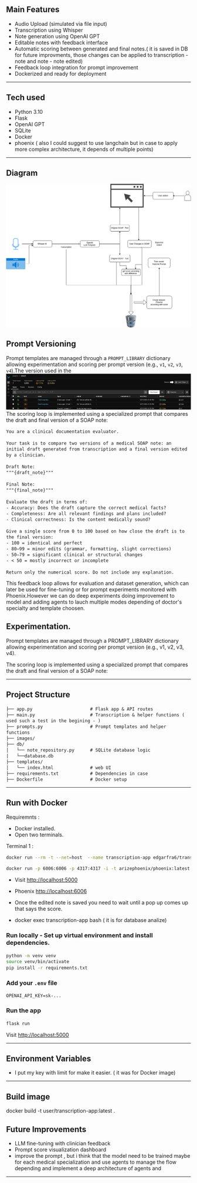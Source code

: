 ## Main Features

-  Audio Upload (simulated via file input)
-  Transcription using Whisper 
-  Note generation using OpenAI GPT 
-  Editable notes with feedback interface
-  Automatic scoring between generated and final notes.( it is saved in DB for future improvments, those changes can be applied to transcription - note and note - note edited)
-  Feedback loop integration for prompt improvement
-  Dockerized and ready for deployment

---

##  Tech used

- Python 3.10
- Flask
- OpenAI GPT 
- SQLite 
- Docker 
- phoenix ( also I could suggest to use langchain but in case to apply more complex architecture, it depends of multiple points)


---
## Diagram 
![ input - transc - get note - UI - get note edited - DB - Phoenix ](images/diagram-feedback-loop.drawio.png)

## Prompt Versioning

Prompt templates are managed through a `PROMPT_LIBRARY` dictionary allowing experimentation and scoring per prompt version (e.g., `v1`, `v2`, `v3`, `v4`).The version used in the 
![Phoenix Metrics - Prompts versions](images/image.png)
The scoring loop is implemented using a specialized prompt that compares the draft and final version of a SOAP note:

```
You are a clinical documentation evaluator.

Your task is to compare two versions of a medical SOAP note: an initial draft generated from transcription and a final version edited by a clinician.

Draft Note:
"""{draft_note}"""

Final Note:
"""{final_note}"""

Evaluate the draft in terms of:
- Accuracy: Does the draft capture the correct medical facts?
- Completeness: Are all relevant findings and plans included?
- Clinical correctness: Is the content medically sound?

Give a single score from 0 to 100 based on how close the draft is to the final version:
- 100 = identical and perfect
- 80–99 = minor edits (grammar, formatting, slight corrections)
- 50–79 = significant clinical or structural changes
- < 50 = mostly incorrect or incomplete

Return only the numerical score. Do not include any explanation.
```


This feedback loop allows for evaluation and dataset generation, which can later be used for fine-tuning or for prompt experiments monitored with Phoenix.However we can do deep experiments doing improvement to model and adding agents to lauch multiple modes depending of doctor's specialty and template choosen.
## Experimentation.
Prompt templates are managed through a PROMPT_LIBRARY dictionary allowing experimentation and scoring per prompt version (e.g., v1, v2, v3, v4).

The scoring loop is implemented using a specialized prompt that compares the draft and final version of a SOAP note:

---

## Project Structure

```
├── app.py                      # Flask app & API routes
├── main.py                     # Transcription & helper functions ( used such a test in the begining - )
├── prompts.py                  # Prompt templates and helper functions
├── images/
├── db/
│   └── note_repository.py      # SQLite database logic
|   └──database.db
├── templates/
│   └── index.html              # web UI
├── requirements.txt            # Dependencies in case
├── Dockerfile                  # Docker setup
```

---

##  Run with Docker 

Requiremnts :
-  Docker installed.
-  Open two terminals. 

Terminal 1 : 
```bash
docker run --rm -t --net=host  --name transcription-app edgarfra6/transcription-app:latest 
```

```bash
docker run -p 6006:6006 -p 4317:4317 -i -t arizephoenix/phoenix:latest 
```
- Visit [http://localhost:5000](http://localhost:5000)
- Phoenix [http://localhost:6006](http://localhost:6006)

- Once the edited note is saved you need to wait until a pop up comes up that says the score. 
- docker exec transcription-app bash ( it is for  database analize)

### Run locally - Set up virtual environment and install dependencies.

```bash
python -m venv venv
source venv/bin/activate
pip install -r requirements.txt
```

###  Add your `.env` file
```
OPENAI_API_KEY=sk-...
```

###  Run the app
```bash
flask run
```

Visit [http://localhost:5000](http://localhost:5000)

---


##  Environment Variables

- I put my key with limit for make it easier. ( it was for Docker image)

---
## Build image 

docker build -t user/transcription-app:latest .

##  Future Improvements

- LLM fine-tuning with clinician feedback
- Prompt score visualization dashboard
- improve the prompt , but i think that the model need to be trained maybe for each medical specialization and use agents to manage the flow depending and implement a deep architecture of agents and 

---


